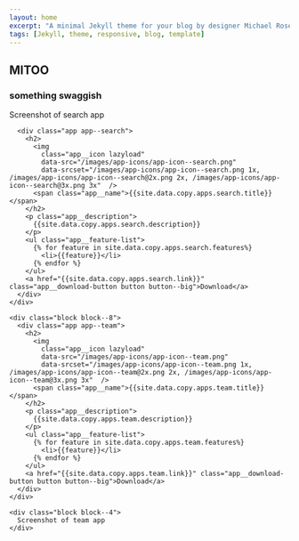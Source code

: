 ```yaml
---
layout: home
excerpt: "A minimal Jekyll theme for your blog by designer Michael Rose."
tags: [Jekyll, theme, responsive, blog, template]
---
```



<section class="page-section page-section--header">
  <div class="row">
    <div class="block block--8 block--centered">
      <div class="headline">
        <h1 class="headline__title">MITOO</h1>
        <h3 class="headline__subtitle">something swaggish</h3>
      </div>
    </div>
  </div>
</section>

<section class="page-section page-section--app-presentation">
  <div class="row">
    <div class="block block--4">
      Screenshot of search app
    </div>
    <div class="block block--8">

      <div class="app app--search">
        <h2>
          <img
            class="app__icon lazyload"
            data-src="/images/app-icons/app-icon--search.png"
            data-srcset="/images/app-icons/app-icon--search.png 1x, /images/app-icons/app-icon--search@2x.png 2x, /images/app-icons/app-icon--search@3x.png 3x"  />
          <span class="app__name">{{site.data.copy.apps.search.title}}</span>
        </h2>
        <p class="app__description">
          {{site.data.copy.apps.search.description}}
        </p>
        <ul class="app__feature-list">
          {% for feature in site.data.copy.apps.search.features%}
            <li>{{feature}}</li>
          {% endfor %}
        </ul>
        <a href="{{site.data.copy.apps.search.link}}" class="app__download-button button button--big">Download</a>
      </div>
    </div>
  </div>
</section>


<section class="page-section page-section--app-presentation">
  <div class="row">

    <div class="block block--8">
      <div class="app app--team">
        <h2>
          <img
            class="app__icon lazyload"
            data-src="/images/app-icons/app-icon--team.png"
            data-srcset="/images/app-icons/app-icon--team.png 1x, /images/app-icons/app-icon--team@2x.png 2x, /images/app-icons/app-icon--team@3x.png 3x"  />
          <span class="app__name">{{site.data.copy.apps.team.title}}</span>
        </h2>
        <p class="app__description">
          {{site.data.copy.apps.team.description}}
        </p>
        <ul class="app__feature-list">
          {% for feature in site.data.copy.apps.team.features%}
            <li>{{feature}}</li>
          {% endfor %}
        </ul>
        <a href="{{site.data.copy.apps.team.link}}" class="app__download-button button button--big">Download</a>
      </div>
    </div>

    <div class="block block--4">
      Screenshot of team app
    </div>
  </div>
</section>